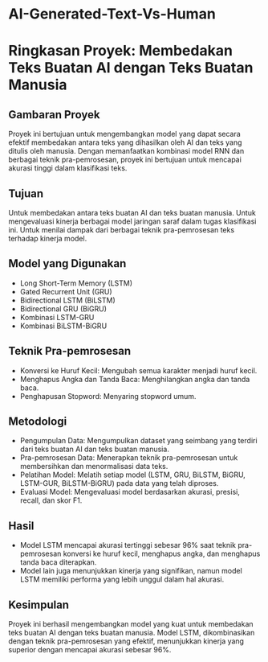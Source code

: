# AI-Generated-Text-Vs-Human

# Ringkasan Proyek: Membedakan Teks Buatan AI dengan Teks Buatan Manusia
## Gambaran Proyek
Proyek ini bertujuan untuk mengembangkan model yang dapat secara efektif membedakan antara teks yang dihasilkan oleh AI dan teks yang ditulis oleh manusia. Dengan memanfaatkan kombinasi model RNN dan berbagai teknik pra-pemrosesan, proyek ini bertujuan untuk mencapai akurasi tinggi dalam klasifikasi teks.

## Tujuan
Untuk membedakan antara teks buatan AI dan teks buatan manusia.
Untuk mengevaluasi kinerja berbagai model jaringan saraf dalam tugas klasifikasi ini.
Untuk menilai dampak dari berbagai teknik pra-pemrosesan teks terhadap kinerja model.

## Model yang Digunakan
- Long Short-Term Memory (LSTM)
- Gated Recurrent Unit (GRU)
- Bidirectional LSTM (BiLSTM)
- Bidirectional GRU (BiGRU)
- Kombinasi LSTM-GRU
- Kombinasi BiLSTM-BiGRU

## Teknik Pra-pemrosesan
- Konversi ke Huruf Kecil: Mengubah semua karakter menjadi huruf kecil.
- Menghapus Angka dan Tanda Baca: Menghilangkan angka dan tanda baca.
- Penghapusan Stopword: Menyaring stopword umum.

## Metodologi
- Pengumpulan Data: Mengumpulkan dataset yang seimbang yang terdiri dari teks buatan AI dan teks buatan manusia.
- Pra-pemrosesan Data: Menerapkan teknik pra-pemrosesan untuk membersihkan dan menormalisasi data teks.
- Pelatihan Model: Melatih setiap model (LSTM, GRU, BiLSTM, BiGRU, LSTM-GUR, BiLSTM-BiGRU) pada data yang telah diproses.
- Evaluasi Model: Mengevaluasi model berdasarkan akurasi, presisi, recall, dan skor F1.

## Hasil
- Model LSTM mencapai akurasi tertinggi sebesar 96% saat teknik pra-pemrosesan konversi ke huruf kecil, menghapus angka, dan menghapus tanda baca diterapkan.
- Model lain juga menunjukkan kinerja yang signifikan, namun model LSTM memiliki performa yang lebih unggul dalam hal akurasi.

## Kesimpulan
Proyek ini berhasil mengembangkan model yang kuat untuk membedakan teks buatan AI dengan teks buatan manusia. Model LSTM, dikombinasikan dengan teknik pra-pemrosesan yang efektif, menunjukkan kinerja yang superior dengan mencapai akurasi sebesar 96%.

